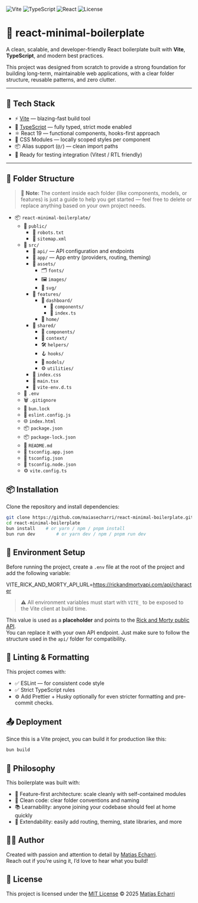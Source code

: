 ![Vite](https://img.shields.io/badge/bundler-vite-646CFF.svg?logo=vite&logoColor=white)
![TypeScript](https://img.shields.io/badge/lang-typescript-3178C6.svg?logo=typescript&logoColor=white)
![React](https://img.shields.io/badge/library-react-61DAFB.svg?logo=react&logoColor=black)
![License](https://img.shields.io/badge/license-MIT-brightgreen)

# 🧱 react-minimal-boilerplate

A clean, scalable, and developer-friendly React boilerplate built with **Vite**, **TypeScript**, and modern best practices.

This project was designed from scratch to provide a strong foundation for building long-term, maintainable web applications, with a clear folder structure, reusable patterns, and zero clutter.

---

## 🚀 Tech Stack

- ⚡️ [Vite](https://vitejs.dev/) — blazing-fast build tool
- 🧠 [TypeScript](https://www.typescriptlang.org/) — fully typed, strict mode enabled
- ⚛️ React 19 — functional components, hooks-first approach
- 🎯 CSS Modules — locally scoped styles per component
- 📦 Alias support (`@/`) — clean import paths
- 🧪 Ready for testing integration (Vitest / RTL friendly)

---

## 📁 Folder Structure

> 📝 **Note:** The content inside each folder (like components, models, or features) is just a guide to help you get started — feel free to delete or replace anything based on your own project needs.

- 📦 `react-minimal-boilerplate/`
  - 📁 `public/`
    - 📄 `robots.txt`
    - 📄 `sitemap.xml`
  - 📁 `src/`
    - 📁 `api/` — API configuration and endpoints
    - 📁 `app/` — App entry (providers, routing, theming)
    - 📁 `assets/`
      - 🗂️ `fonts/`
      - 🖼️ `images/`
      - 🧩 `svg/`
    - 📁 `features/`
      - 📁 `dashboard/`
        - 📁 `components/`
        - 📄 `index.ts`
      - 📁 `home/`
    - 📁 `shared/`
      - 🧱 `components/`
      - 🧠 `context/`
      - 🛠️ `helpers/`
      - 🪝 `hooks/`
      - 🧾 `models/`
      - ⚙️ `utilities/`
    - 📄 `index.css`
    - 📄 `main.tsx`
    - 📄 `vite-env.d.ts`
  - 🧪 `.env`
  - 🗑️ `.gitignore`
  - 🧶 `bun.lock`
  - 🔧 `eslint.config.js`
  - 🌐 `index.html`
  - 📦 `package.json`
  - 📦 `package-lock.json`
  - 📘 `README.md`
  - 📄 `tsconfig.app.json`
  - 📄 `tsconfig.json`
  - 📄 `tsconfig.node.json`
  - ⚙️ `vite.config.ts`

## 📦 Installation

Clone the repository and install dependencies:

```bash
git clone https://github.com/maiasecharri/react-minimal-boilerplate.git
cd react-minimal-boilerplate
bun install    # or yarn / npm / pnpm install
bun run dev        # or yarn dev / npm / pnpm run dev
```

## 📄 Environment Setup

Before running the project, create a `.env` file at the root of the project and add the following variable:

VITE_RICK_AND_MORTY_API_URL=https://rickandmortyapi.com/api/character

> ⚠️ All environment variables must start with `VITE_` to be exposed to the Vite client at build time.

This value is used as a **placeholder** and points to the [Rick and Morty public API](https://rickandmortyapi.com/).  
You can replace it with your own API endpoint. Just make sure to follow the structure used in the `api/` folder for compatibility.

## 🚦 Linting & Formatting

This project comes with:

- ✅ ESLint — for consistent code style
- ✅ Strict TypeScript rules
- ⚙️ Add Prettier + Husky optionally for even stricter formatting and pre-commit checks.

## 📤 Deployment

Since this is a Vite project, you can build it for production like this:

```bash
bun build
```

## 🧠 Philosophy

This boilerplate was built with:

- 🧩 Feature-first architecture: scale cleanly with self-contained modules
- 🧼 Clean code: clear folder conventions and naming
- 📚 Learnability: anyone joining your codebase should feel at home quickly
- 🧰 Extendability: easily add routing, theming, state libraries, and more

## 👨‍💻 Author

Created with passion and attention to detail by [Matias Echarri](https://github.com/matiasecharri).  
Reach out if you’re using it, I’d love to hear what you build!

## 📄 License

This project is licensed under the [MIT License](./LICENCE) © 2025 [Matías Echarri](https://github.com/matiasecharri)
